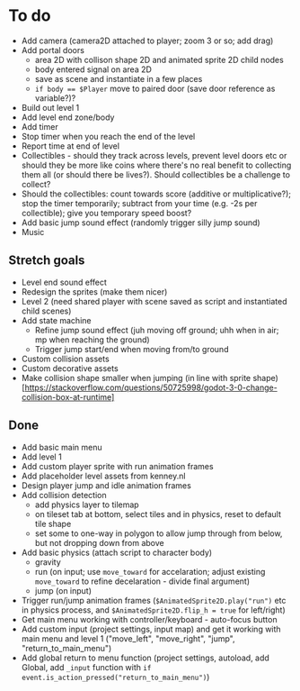 # To do

- Add camera (camera2D attached to player; zoom 3 or so; add drag)
- Add portal doors
  - area 2D with collison shape 2D and animated sprite 2D child nodes
  - body entered signal on area 2D
  - save as scene and instantiate in a few places
  - `if body == $Player` move to paired door (save door reference as variable?)?
- Build out level 1
- Add level end zone/body
- Add timer
- Stop timer when you reach the end of the level
- Report time at end of level
- Collectibles - should they track across levels, prevent level doors etc or should they be more like coins where there's no real benefit to collecting them all (or should there be lives?). Should collectibles be a challenge to collect?
- Should the collectibles: count towards score (additive or multiplicative?); stop the timer temporarily; subtract from your time (e.g. -2s per collectible); give you temporary speed boost?
- Add basic jump sound effect (randomly trigger silly jump sound)
- Music

## Stretch goals

- Level end sound effect
- Redesign the sprites (make them nicer)
- Level 2 (need shared player with scene saved as script and instantiated child scenes)
- Add state machine
  - Refine jump sound effect (juh moving off ground; uhh when in air; mp when reaching the ground)
  - Trigger jump start/end when moving from/to ground
- Custom collision assets
- Custom decorative assets
- Make collision shape smaller when jumping (in line with sprite shape) [https://stackoverflow.com/questions/50725998/godot-3-0-change-collision-box-at-runtime]

## Done

- Add basic main menu
- Add level 1
- Add custom player sprite with run animation frames
- Add placeholder level assets from kenney.nl
- Design player jump and idle animation frames
- Add collision detection
  - add physics layer to tilemap
  - on tileset tab at bottom, select tiles and in physics, reset to default tile shape
  - set some to one-way in polygon to allow jump through from below, but not dropping down from above
- Add basic physics (attach script to character body)
  - gravity
  - run (on input; use `move_toward` for accelaration; adjust existing `move_toward` to refine decelaration - divide final argument)
  - jump (on input)
- Trigger run/jump animation frames (`$AnimatedSprite2D.play("run")` etc in physics process, and `$AnimatedSprite2D.flip_h = true` for left/right)
- Get main menu working with controller/keyboard - auto-focus button
- Add custom input (project settings, input map) and get it working with main menu and level 1 ("move_left", "move_right", "jump", "return_to_main_menu")
- Add global return to menu function (project settings, autoload, add Global, add `_input` function with `if event.is_action_pressed("return_to_main_menu")`)
